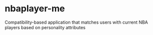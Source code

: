 # nbaplayer-me
Compatibility-based application that matches users with current NBA players based on personality attributes
